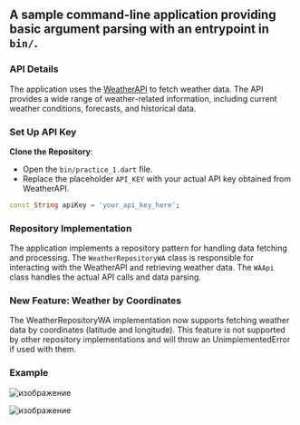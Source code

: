 ## A sample command-line application providing basic argument parsing with an entrypoint in `bin/`.

### API Details

The application uses the [WeatherAPI](https://www.weatherapi.com/) to fetch weather data. The API provides a wide range of weather-related information, including current weather conditions, forecasts, and historical data.

### Set Up API Key

**Clone the Repository**:

   - Open the `bin/practice_1.dart` file.
   - Replace the placeholder `API_KEY` with your actual API key obtained from WeatherAPI.

   ```dart
   const String apiKey = 'your_api_key_here';
   ```


### Repository Implementation

The application implements a repository pattern for handling data fetching and processing. The `WeatherRepositoryWA` class is responsible for interacting with the WeatherAPI and retrieving weather data. The `WAApi` class handles the actual API calls and data parsing.

### New Feature: Weather by Coordinates

The WeatherRepositoryWA implementation now supports fetching weather data by coordinates (latitude and longitude). This feature is not supported by other repository implementations and will throw an UnimplementedError if used with them.

### Example

![изображение](https://github.com/user-attachments/assets/c19ce11a-1348-48de-b939-2c89d8a63065)

![изображение](https://github.com/user-attachments/assets/f6e73e60-557c-4eae-9b77-af4340824113)
